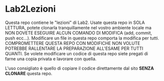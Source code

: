 # Lab2Lezioni

Questa repo contiene le "lezioni" di Lab2.
Usate questa repo in SOLA LETTURA, potete clonarla tranquillamente nel vostro ambiente locale
ma NON DOVETE ESEGUIRE ALCUN COMANDO DI MODIFICA (add, commit, push ecc...). Modificare un file in questa repo comporta la modifica per tutti.
COMPROMETTERE QUESTA REPO CON MODIFICHE NON VOLUTE POTREBBE RALLENTARE LA PREPARAZIONE ALL'ESAME PER TUTTI QUANTI.
Se volete modificare un codice di questa repo siete pregati di farne una copia privata e lavorare con quella.

L'uso consigliato è quello di copiare il codice direttamente dal sito <b> SENZA CLONARE </b> questa repo.
